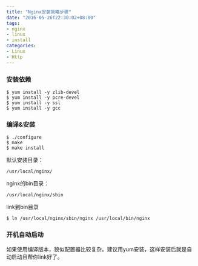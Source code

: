 ```yaml
---
title: "Nginx安装简略步骤"
date: "2016-05-26T22:30:02+08:00"
tags:
- nginx
- linux
- install
categories:
- Linux
- Http
---
```



### 安装依赖
    $ yum install -y zlib-devel 
    $ yum install -y pcre-devel
    $ yum install -y ssl
    $ yum install -y gcc

### 编译&安装
    $ ./configure
    $ make
    $ make install

默认安装目录：

    /usr/local/nginx/
	
nginx的bin目录：

    /usr/local/nginx/sbin

link到bin目录

    $ ln /usr/local/nginx/sbin/nginx /usr/local/bin/nginx

### 开机自动启动
如果使用编译版本，貌似配置器比较复杂。建议用yum安装，这样安装后就是自动启动且帮你link好了。

